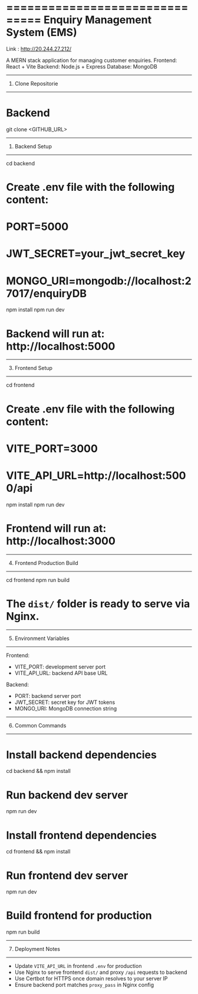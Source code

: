 ===============================
Enquiry Management System (EMS)
===============================

Link : http://20.244.27.212/

A MERN stack application for managing customer enquiries.
Frontend: React + Vite
Backend: Node.js + Express
Database: MongoDB

-------------------------------
1. Clone Repositorie
-------------------------------

# Backend
git clone <GITHUB_URL>

-------------------------------
1. Backend Setup
-------------------------------

cd backend

# Create .env file with the following content:
# PORT=5000
# JWT_SECRET=your_jwt_secret_key
# MONGO_URI=mongodb://localhost:27017/enquiryDB

npm install
npm run dev

# Backend will run at: http://localhost:5000

-------------------------------
3. Frontend Setup
-------------------------------

cd frontend

# Create .env file with the following content:
# VITE_PORT=3000
# VITE_API_URL=http://localhost:5000/api

npm install
npm run dev

# Frontend will run at: http://localhost:3000

-------------------------------
4. Frontend Production Build
-------------------------------

cd frontend
npm run build

# The `dist/` folder is ready to serve via Nginx.

-------------------------------
5. Environment Variables
-------------------------------

Frontend:
  - VITE_PORT: development server port
  - VITE_API_URL: backend API base URL

Backend:
  - PORT: backend server port
  - JWT_SECRET: secret key for JWT tokens
  - MONGO_URI: MongoDB connection string

-------------------------------
6. Common Commands
-------------------------------

# Install backend dependencies
cd backend && npm install

# Run backend dev server
npm run dev

# Install frontend dependencies
cd frontend && npm install

# Run frontend dev server
npm run dev

# Build frontend for production
npm run build

-------------------------------
7. Deployment Notes
-------------------------------

- Update `VITE_API_URL` in frontend `.env` for production
- Use Nginx to serve frontend `dist/` and proxy `/api` requests to backend
- Use Certbot for HTTPS once domain resolves to your server IP
- Ensure backend port matches `proxy_pass` in Nginx config
